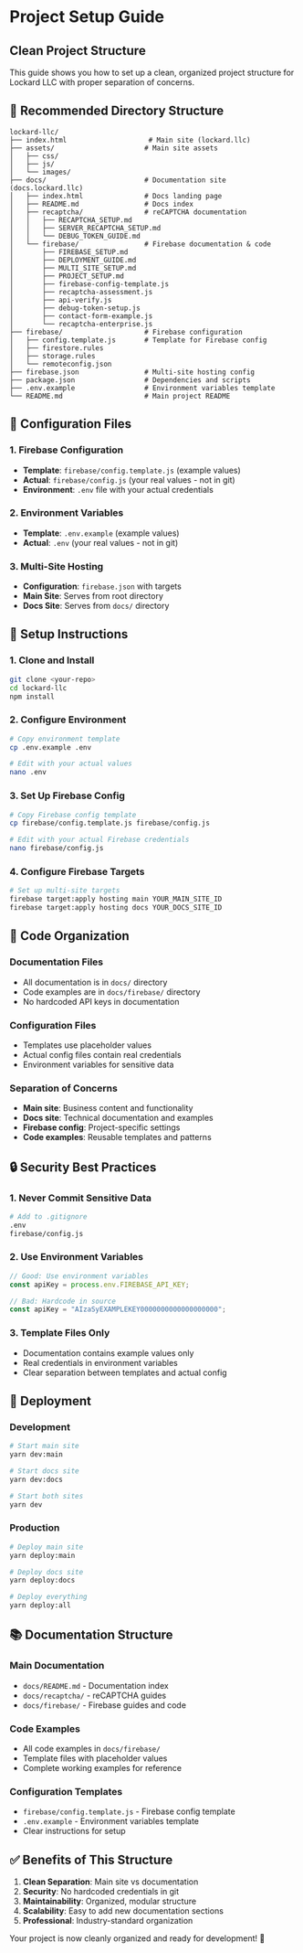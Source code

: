 # Project Setup Guide

## Clean Project Structure

This guide shows you how to set up a clean, organized project structure for Lockard LLC with proper separation of concerns.

## 📁 Recommended Directory Structure

```
lockard-llc/
├── index.html                    # Main site (lockard.llc)
├── assets/                      # Main site assets
│   ├── css/
│   ├── js/
│   └── images/
├── docs/                        # Documentation site (docs.lockard.llc)
│   ├── index.html               # Docs landing page
│   ├── README.md                # Docs index
│   ├── recaptcha/               # reCAPTCHA documentation
│   │   ├── RECAPTCHA_SETUP.md
│   │   ├── SERVER_RECAPTCHA_SETUP.md
│   │   └── DEBUG_TOKEN_GUIDE.md
│   └── firebase/                # Firebase documentation & code
│       ├── FIREBASE_SETUP.md
│       ├── DEPLOYMENT_GUIDE.md
│       ├── MULTI_SITE_SETUP.md
│       ├── PROJECT_SETUP.md
│       ├── firebase-config-template.js
│       ├── recaptcha-assessment.js
│       ├── api-verify.js
│       ├── debug-token-setup.js
│       ├── contact-form-example.js
│       └── recaptcha-enterprise.js
├── firebase/                    # Firebase configuration
│   ├── config.template.js       # Template for Firebase config
│   ├── firestore.rules
│   ├── storage.rules
│   └── remoteconfig.json
├── firebase.json                # Multi-site hosting config
├── package.json                 # Dependencies and scripts
├── .env.example                 # Environment variables template
└── README.md                    # Main project README
```

## 🔧 Configuration Files

### 1. **Firebase Configuration**
- **Template**: `firebase/config.template.js` (example values)
- **Actual**: `firebase/config.js` (your real values - not in git)
- **Environment**: `.env` file with your actual credentials

### 2. **Environment Variables**
- **Template**: `.env.example` (example values)
- **Actual**: `.env` (your real values - not in git)

### 3. **Multi-Site Hosting**
- **Configuration**: `firebase.json` with targets
- **Main Site**: Serves from root directory
- **Docs Site**: Serves from `docs/` directory

## 🚀 Setup Instructions

### 1. **Clone and Install**
```bash
git clone <your-repo>
cd lockard-llc
npm install
```

### 2. **Configure Environment**
```bash
# Copy environment template
cp .env.example .env

# Edit with your actual values
nano .env
```

### 3. **Set Up Firebase Config**
```bash
# Copy Firebase config template
cp firebase/config.template.js firebase/config.js

# Edit with your actual Firebase credentials
nano firebase/config.js
```

### 4. **Configure Firebase Targets**
```bash
# Set up multi-site targets
firebase target:apply hosting main YOUR_MAIN_SITE_ID
firebase target:apply hosting docs YOUR_DOCS_SITE_ID
```

## 📝 Code Organization

### **Documentation Files**
- All documentation is in `docs/` directory
- Code examples are in `docs/firebase/` directory
- No hardcoded API keys in documentation

### **Configuration Files**
- Templates use placeholder values
- Actual config files contain real credentials
- Environment variables for sensitive data

### **Separation of Concerns**
- **Main site**: Business content and functionality
- **Docs site**: Technical documentation and examples
- **Firebase config**: Project-specific settings
- **Code examples**: Reusable templates and patterns

## 🔒 Security Best Practices

### 1. **Never Commit Sensitive Data**
```bash
# Add to .gitignore
.env
firebase/config.js
```

### 2. **Use Environment Variables**
```javascript
// Good: Use environment variables
const apiKey = process.env.FIREBASE_API_KEY;

// Bad: Hardcode in source
const apiKey = "AIzaSyEXAMPLEKEY0000000000000000000";
```

### 3. **Template Files Only**
- Documentation contains example values only
- Real credentials in environment variables
- Clear separation between templates and actual config

## 🚀 Deployment

### **Development**
```bash
# Start main site
yarn dev:main

# Start docs site
yarn dev:docs

# Start both sites
yarn dev
```

### **Production**
```bash
# Deploy main site
yarn deploy:main

# Deploy docs site
yarn deploy:docs

# Deploy everything
yarn deploy:all
```

## 📚 Documentation Structure

### **Main Documentation**
- `docs/README.md` - Documentation index
- `docs/recaptcha/` - reCAPTCHA guides
- `docs/firebase/` - Firebase guides and code

### **Code Examples**
- All code examples in `docs/firebase/`
- Template files with placeholder values
- Complete working examples for reference

### **Configuration Templates**
- `firebase/config.template.js` - Firebase config template
- `.env.example` - Environment variables template
- Clear instructions for setup

## ✅ Benefits of This Structure

1. **Clean Separation**: Main site vs documentation
2. **Security**: No hardcoded credentials in git
3. **Maintainability**: Organized, modular structure
4. **Scalability**: Easy to add new documentation sections
5. **Professional**: Industry-standard organization

Your project is now cleanly organized and ready for development! 🚀
